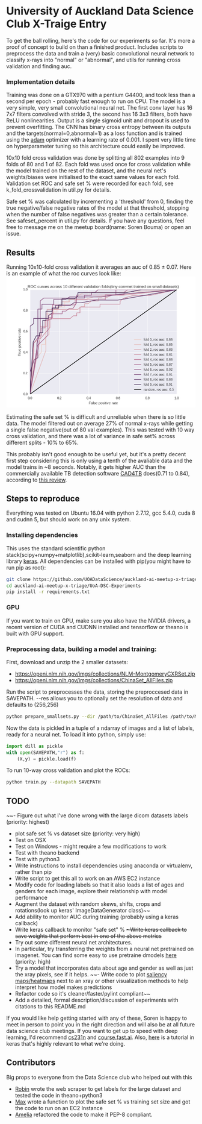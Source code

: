 # University of Auckland Data Science Club X-Traige Entry

To get the ball rolling, here's the code for our experiments so far. It's more a proof of concept to build on than a finished product.
Includes scripts to preprocess the data and train a (very) basic convolutional neural network to classify x-rays into "normal" or "abnormal", and utils for running cross validation and finding auc.

### Implementation details
Training was done on a GTX970 with a pentium G4400, and took less than a second per epoch - probably fast enough to run on CPU.
The model is a very simple, very small convolutional neural net. The first conv layer has 16 7x7 filters convolved with stride 3, the second has 16 3x3 filters, both have ReLU nonlinearities. Output is a single sigmoid unit and dropout is used to prevent overfitting. The CNN has binary cross entropy between its outputs and the targets(normal=0,abnormal=1)  as a loss function and is trained using the [adam](https://arxiv.org/abs/1412.6980) optimizer with a learning rate of 0.001. I spent very little time on hyperparameter tuning so this architecture could easily be improved.

 10x10 fold cross validation was done by splitting all 802 examples into 9 folds of 80 and 1 of 82. Each fold was used once for cross validation while the model trained on the rest of the dataset, and the neural net's weights/biases were initialised to the exact same values for each fold. Validation set ROC and safe set % were recorded for each fold, see k_fold_crossvalidation in util.py for details.

Safe set % was calculated by incrementing a 'threshold' from 0, finding the true negative/false negative rates of the model at that threshold, stopping when the number of false negatives was greater than a certain tolerance. See safeset_percent in util.py for details.
If you have any questions, feel free to message me on the meetup board(name: Soren Bouma) or open an issue.


## Results
Running 10x10-fold cross validation it averages an auc of 0.85 ± 0.07. Here is an example of what the roc curves look like:
![roc](images/figure_1.png)

Estimating the safe set % is difficult and unreliable when there is so little data. The model filtered out on average 27% of normal x-rays while getting a single false negative(out of 80 val examples). This was tested with 10 way cross validation, and there was a lot of variance in safe set% across different splits - 10% to 65%.

This probably isn't good enough to be useful yet, but it's a pretty decent first step considering this is only using a tenth of the avaliable data and the model trains in ~8 seconds. Notably, it gets higher AUC than the commercially available TB detection software [CAD4TB](http://www.diagnijmegen.nl/index.php/CAD4TB) does(0.71 to 0.84), according to [this review](https://www.ncbi.nlm.nih.gov/pubmed/27510250).

## Steps to reproduce
Everything was tested on Ubuntu 16.04 with python 2.7.12, gcc 5.4.0, cuda 8 and cudnn 5, but should work on any unix system.
### Installing dependencies
This uses the standard scientific python stack(scipy+numpy+matplotlib),scikit-learn,seaborn and the deep learning library [keras](keras.io).
 All dependencies can be installed with pip(you might have to run pip as root):
```bash
git clone https://github.com/UOADataScience/auckland-ai-meetup-x-triage
cd auckland-ai-meetup-x-triage/UoA-DSC-Experiments
pip install -r requirements.txt
```
### GPU
If you want to train on GPU, make sure you also have the NVIDIA drivers, a recent version of CUDA and CUDNN installed and tensorflow or theano is built with GPU support.
### Preprocessing data, building a model and training:
First, download and unzip the 2 smaller datasets:
- https://openi.nlm.nih.gov/imgs/collections/NLM-MontgomeryCXRSet.zip
- https://openi.nlm.nih.gov/imgs/collections/ChinaSet_AllFiles.zip

Run the script to preprocesses the data, storing the preproccesed data in SAVEPATH. --res allows you to optionally set the resolution of data and defaults to (256,256)
```bash
python prepare_smallsets.py --dir /path/to/ChinaSet_AllFiles /path/to/MontgomerySet --savepath SAVEPATH --res 256 256
```
Now the data is pickled in a tuple of a ndarray of images and a list of labels, ready for a neural net. To load it into python, simply use:
```python
import dill as pickle
with open(SAVEPATH,"r") as f:
	(X,y) = pickle.load(f)
```
To run 10-way cross validation and plot the ROCs:
```bash
python train.py --datapath SAVEPATH
```

## TODO
~~- Figure out what I've done wrong with the large dicom datasets labels (priority: highest)
- plot safe set % vs dataset size (priority: very high)
- Test on OSX
- Test on Windows - might require a few modifications to work
- Test with theano backend
- Test with python3
- Write instructions to install dependencies using anaconda or virtualenv, rather than pip
- Write script to get this all to work on an AWS EC2 instance
- Modify code for loading labels so that it also loads a list of ages and genders for each image, explore their relationship with model performance
- Augment the dataset with random skews, shifts, crops and rotations(look up keras' ImageDataGenerator class)~~
- Add ability to monitor AUC during training (probably using a keras callback)
- Write keras callback to monitor "safe set" %
~~- Write keras callback to save weights that perform best in one of the above metrics~~
- Try out some different neural net architectures.
- In particular, try transferring the weights from a neural net pretrained on imagenet. You can find some easy to use pretraine dmodels [here](https://github.com/fchollet/deep-learning-models) (priority: high)
- Try a model that incorporates data about age and gender as well as just the xray pixels, see if it helps.
~~- Write code to plot [saliency maps/heatmaps](https://arxiv.org/pdf/1312.6034.pdf) next to an xray or other visualization methods to help interpret how model makes predictions
- Refactor code so it's cleaner/faster/pylint compliant~~
- Add a detailed, formal description/discussion of experiments with citations to this README.md


If you would like help getting started with any of these, Soren is happy to meet in person to point you in the right direction and will also be at all future data science club meetings. If you want to get up to speed with deep learning, I'd recommend [cs231n](cs231n.github.io) and [course.fast.ai](course.fast.ai). Also, [here](https://blog.keras.io/building-powerful-image-classification-models-using-very-little-data.html) is a tutorial in keras that's highly relevant to what we're doing.

## Contributors
Big props to everyone from the Data Science club who helped out with this
 - [Robin](https://github.com/rasutt) wrote the web scraper to get labels for the large dataset and tested the code in theano+python3
 - [Max](https://github.com/yichabod) wrote a function to plot the safe set % vs training set size and got the code to run on an EC2 Instance
 - [Amelia](https://github.com/cordwella) refactored the code to make it PEP-8 compliant.
